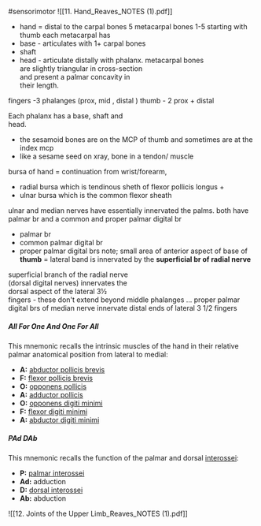 #sensorimotor 
![[11. Hand_Reaves_NOTES (1).pdf]]

- hand = distal to the carpal bones
5 metacarpal bones 1-5 starting with thumb 
each metacarpal has 
- base - articulates with 1+ carpal bones 
- shaft
- head - articulate distally with phalanx. 
metacarpal bones  
are slightly triangular in cross-section  
and present a palmar concavity in  
their length.

fingers -3 phalanges (prox, mid , distal )
thumb - 2 prox + distal 

Each phalanx has a base, shaft and  
head.
- the sesamoid bones are on the MCP of thumb and sometimes are at the index mcp 
- like a sesame seed on xray, bone in a tendon/ muscle 

bursa of hand = continuation from wrist/forearm, 
- radial bursa which is tendinous sheth of flexor pollicis longus +
- ulnar bursa which is the common flexor sheath 

ulnar and median nerves have essentially innervated the palms. both  have palmar br and a common and proper palmar digital br 
- palmar br 
- common palmar digital br
- proper palmar digital brs 
note; small area of anterior aspect of base of **thumb** = lateral band is innervated by the **superficial br of radial nerve**

superficial branch of the radial nerve  
(dorsal digital nerves) innervates the  
dorsal aspect of the lateral 3½  
fingers - these don't extend beyond middle phalanges ... proper palmar digital brs of median nerve innervate distal ends of lateral 3 1/2 fingers 

##### All For One And One For All
This mnemonic recalls the intrinsic muscles of the hand in their relative palmar anatomical position from lateral to medial:

- **A:** [abductor pollicis brevis](https://radiopaedia.org/articles/abductor-pollicis-brevis-muscle?lang=us)
- **F:** [flexor pollicis brevis](https://radiopaedia.org/articles/flexor-pollicis-brevis-muscle?lang=us)
- **O:** [opponens pollicis](https://radiopaedia.org/articles/opponens-pollicis-muscle?lang=us)
- **A:** [adductor pollicis](https://radiopaedia.org/articles/adductor-pollicis-muscle?lang=us)
- **O:** [opponens digiti minimi](https://radiopaedia.org/articles/opponens-digiti-minimi-muscle-1?lang=us)
- **F:** [flexor digiti minimi](https://radiopaedia.org/articles/flexor-digiti-minimi-brevis-muscle-hand?lang=us)
- **A:** [abductor digiti minimi](https://radiopaedia.org/articles/abductor-digiti-minimi-muscle-hand?lang=us)

##### PAd DAb
This mnemonic recalls the function of the palmar and dorsal [interossei](https://radiopaedia.org/articles/interossei-muscles-of-the-hand?lang=us "Interossei muscles of the hand"):
- **P:** [palmar interossei](https://radiopaedia.org/articles/palmar-interossei-muscles-hand?lang=us)
- **Ad:** adduction
- **D:** [dorsal interossei](https://radiopaedia.org/articles/dorsal-interossei-muscles-hand-1?lang=us)
- **Ab:** abduction

![[12. Joints of the Upper Limb_Reaves_NOTES (1).pdf]]